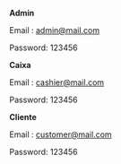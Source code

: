 **Admin**

Email	: admin@mail.com

Password: 123456


**Caixa**

Email	: cashier@mail.com

Password: 123456


**Cliente**

Email	: customer@mail.com

Password: 123456

